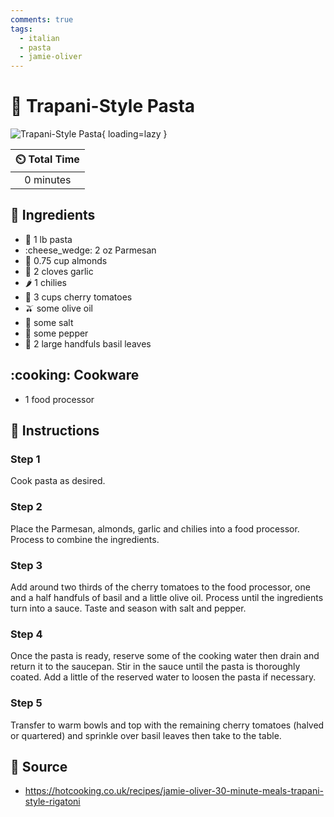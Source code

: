 ```yaml
---
comments: true
tags:
  - italian
  - pasta
  - jamie-oliver
---
```

# :spaghetti: Trapani-Style Pasta

![Trapani-Style Pasta](../assets/images/trapani-style-pasta.jpg){ loading=lazy }

| :timer_clock: Total Time |
|:-----------------------: |
| 0 minutes |

## :salt: Ingredients

- :ear_of_rice: 1 lb pasta
- :cheese_wedge: 2 oz Parmesan
- :chestnut: 0.75 cup almonds
- :garlic: 2 cloves garlic
- :hot_pepper: 1 chilies
- :tomato: 3 cups cherry tomatoes
- :olive: some olive oil
- :salt: some salt
- :salt: some pepper
- :herb: 2 large handfuls basil leaves

## :cooking: Cookware

- 1 food processor

## :pencil: Instructions

### Step 1

Cook pasta as desired.

### Step 2

Place the Parmesan, almonds, garlic and chilies into a food processor. Process to combine the ingredients.

### Step 3

Add around two thirds of the cherry tomatoes to the food processor, one and a half handfuls of basil and a little olive
oil. Process until the ingredients turn into a sauce. Taste and season with salt and pepper.

### Step 4

Once the pasta is ready, reserve some of the cooking water then drain and return it to the saucepan. Stir in the sauce
until the pasta is thoroughly coated. Add a little of the reserved water to loosen the pasta if necessary.

### Step 5

Transfer to warm bowls and top with the remaining cherry tomatoes (halved or quartered) and sprinkle over basil leaves
then take to the table.

## :link: Source

- <https://hotcooking.co.uk/recipes/jamie-oliver-30-minute-meals-trapani-style-rigatoni>
